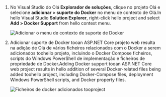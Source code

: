 1. <span data-ttu-id="7e76a-101">No Visual Studio do Olá **Explorador de soluções**, clique no projeto Olá e selecione **adicionar > suporte do Docker** no menu de contexto de Olá.</span><span class="sxs-lookup"><span data-stu-id="7e76a-101">In hello Visual Studio **Solution Explorer**, right-click hello project and select **Add > Docker Support** from hello context menu.</span></span>
   
    ![Adicionar o menu de contexto de suporte de Docker](media/vs-azure-tools-docker-add-docker-support/docker-support-context-menu.png)
2. <span data-ttu-id="7e76a-103">Adicionar suporte de Docker tooan ASP.NET Core projeto web resulta na adição de Olá de vários ficheiros relacionados com o Docker a serem adicionados toohello projeto, incluindo o Docker Compose ficheiros, scripts do Windows PowerShell de implementação e ficheiros de propriedade de Docker.</span><span class="sxs-lookup"><span data-stu-id="7e76a-103">Adding Docker support tooan ASP.NET Core web project results in hello addition of several Docker-related files being added toohello project, including Docker-Compose files, deployment Windows PowerShell scripts, and Docker property files.</span></span> 
   
    ![Ficheiros de docker adicionados tooproject](media/vs-azure-tools-docker-add-docker-support/docker-files-added.png)


